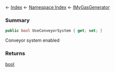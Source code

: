 ← [Index](Api-Index) ← [Namespace Index](Namespace-Index) ← [IMyGasGenerator](Sandbox.ModAPI.Ingame.IMyGasGenerator)

### Summary

```csharp
public bool UseConveyorSystem { get; set; }
```

Conveyor system enabled

### Returns

[bool](https://docs.microsoft.com/en-us/dotnet/api/System.Boolean?view=netframework-4.6)

